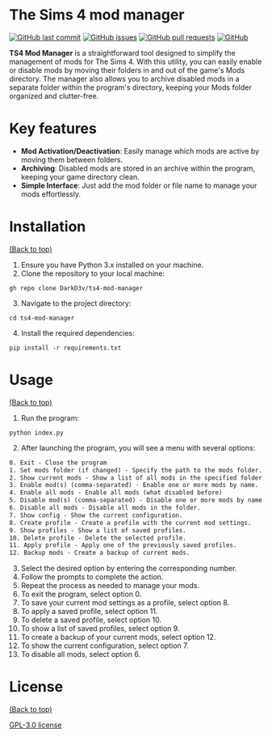 
# The Sims 4 mod manager

[![GitHub last commit](https://img.shields.io/github/last-commit/DarkD3v/ts4-mod-manager)](https://img.shields.io/github/last-commit/DarkD3v/ts4-mod-manager)
[![GitHub issues](https://img.shields.io/github/issues-raw/DarkD3v/ts4-mod-manager)](https://img.shields.io/github/issues-raw/DarkD3v/ts4-mod-manager)
[![GitHub pull requests](https://img.shields.io/github/issues-pr/DarkD3v/ts4-mod-manager)](https://img.shields.io/github/issues-pr/DarkD3v/ts4-mod-manager)
[![GitHub](https://img.shields.io/github/license/DarkD3v/ts4-mod-manager)](https://img.shields.io/github/license/DarkD3v/ts4-mod-manager)

**TS4 Mod Manager** is a straightforward tool designed to simplify the management of mods for The Sims 4. With this utility, you can easily enable or disable mods by moving their folders in and out of the game's Mods directory. The manager also allows you to archive disabled mods in a separate folder within the program's directory, keeping your Mods folder organized and clutter-free.

# Key features
 - **Mod Activation/Deactivation**: Easily manage which mods are active by moving them between folders.
 - **Archiving**: Disabled mods are stored in an archive within the program, keeping your game directory clean.
 - **Simple Interface**: Just add the mod folder or file name to manage your mods effortlessly.

# Installation
[(Back to top)](#table-of-contents)

1. Ensure you have Python 3.x installed on your machine.
2. Clone the repository to your local machine:
```shell
gh repo clone DarkD3v/ts4-mod-manager
```
3. Navigate to the project directory:
```shell
cd ts4-mod-manager
```
4. Install the required dependencies:
```shell
pip install -r requirements.txt
```

# Usage
[(Back to top)](#table-of-contents)
1. Run the program:
```shell
python index.py
```
2. After launching the program, you will see a menu with several options:
```txt
0. Exit - Close the program
1. Set mods folder (if changed) - Specify the path to the mods folder. If the folder does not exist, the program will leave the default path.
2. Show current mods - Show a list of all mods in the specified folder.
3. Enable mod(s) (comma-separated) - Enable one or more mods by name.
4. Enable all mods - Enable all mods (what disabled before)
5. Disable mod(s) (comma-separated) - Disable one or more mods by name.
6. Disable all mods - Disable all mods in the folder.
7. Show config - Show the current configuration.
8. Create profile - Create a profile with the current mod settings.
9. Show profiles - Show a list of saved profiles.
10. Delete profile - Delete the selected profile.
11. Apply profile - Apply one of the previously saved profiles.
12. Backup mods - Create a backup of current mods.
```
3. Select the desired option by entering the corresponding number.
4. Follow the prompts to complete the action.
5. Repeat the process as needed to manage your mods.
6. To exit the program, select option 0.
7. To save your current mod settings as a profile, select option 8.
8. To apply a saved profile, select option 11.
9. To delete a saved profile, select option 10.
10. To show a list of saved profiles, select option 9.
11. To create a backup of your current mods, select option 12.
12. To show the current configuration, select option 7.
13. To disable all mods, select option 6.

# License
[(Back to top)](#table-of-contents)

[GPL-3.0 license](./LICENSE)


